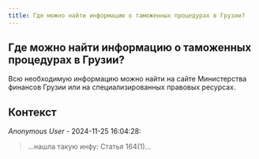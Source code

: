 ```yaml
---
title: Где можно найти информацию о таможенных процедурах в Грузии?
---
```


## Где можно найти информацию о таможенных процедурах в Грузии?

Всю необходимую информацию можно найти на сайте Министерства финансов Грузии или на специализированных правовых ресурсах.

## Контекст

_Anonymous User_ - 2024-11-25 16:04:28:

> ...нашла такую инфу: Статья 164(1)...
